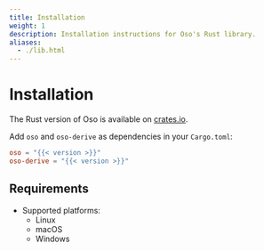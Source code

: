 ```yaml
---
title: Installation
weight: 1
description: Installation instructions for Oso's Rust library.
aliases: 
  - ./lib.html
---
```


# Installation

The Rust version of Oso is available on
[crates.io](https://crates.io/crates/oso).

Add `oso` and `oso-derive` as dependencies in your `Cargo.toml`:

```toml
oso = "{{< version >}}"
oso-derive = "{{< version >}}"
```

## Requirements

- Supported platforms:
  - Linux
  - macOS
  - Windows
